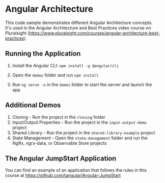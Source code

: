 # Angular Architecture

This code sample demonstrates different Angular Architecture concepts. It's used in the Angular Architecture and Best Practices video course on Pluralsight (https://www.pluralsight.com/courses/angular-architecture-best-practices). 

## Running the Application

1. Install the Angular CLI: `npm install -g @angular/cli`

1. Open the `demos` folder and run `npm install`

1. Run `ng serve -o` in the `demos` folder to start the server and launch the app

## Additional Demos

1. Cloning - Run the project in the `cloning` folder
1. Input/Output Properties - Run the project in the `input-output-demo` project
1. Shared Library - Run the project in the `shared-library-example` project
1. State Management - Open the `state-management` folder and run the NgRx, ngrx-data, or Observable Store projects

## The Angular JumpStart Application

You can find an example of an application that follows the rules in this course at https://github.com/tangular/Angular-JumpStart
